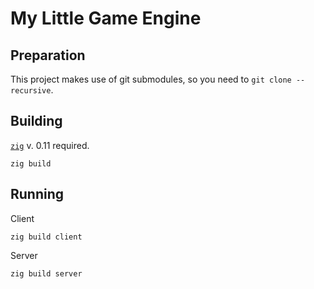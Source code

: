 # My Little Game Engine

## Preparation

This project makes use of git submodules, so you need to `git clone --recursive`.

## Building

[`zig`][1] v. 0.11 required.

    zig build

[1]: https://ziglang.org

## Running

Client

    zig build client

Server

    zig build server
